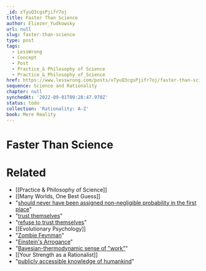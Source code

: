 ```yaml
---
_id: xTyuQ3cgsPjifr7oj
title: Faster Than Science
author: Eliezer_Yudkowsky
url: null
slug: faster-than-science
type: post
tags:
  - LessWrong
  - Concept
  - Post
  - Practice_& Philosophy of Science
  - Practice_&_Philosophy_of_Science
href: https://www.lesswrong.com/posts/xTyuQ3cgsPjifr7oj/faster-than-science
sequence: Science and Rationality
chapter: null
synchedAt: '2022-09-01T09:28:47.970Z'
status: todo
collection: 'Rationality: A-Z'
book: Mere Reality
---
```


# Faster Than Science


# Related

- [[Practice & Philosophy of Science]]
- [[Many Worlds, One Best Guess]]
- "[should never have been assigned non-negligible probability in the first place](/lw/q7/if_manyworlds_had_come_first/)"
- "[trust themselves](/lw/qb/science_doesnt_trust_your_rationality/)"
- "[refuse to trust themselves](/lw/qb/science_doesnt_trust_your_rationality/)"
- [[Evolutionary Psychology]]
- "[Zombie Feynman](http://xkcd.com/397/)"
- "[Einstein's Arrogance](/lw/jo/einsteins_arrogance/)"
- "[Bayesian-thermodynamic sense of "work"](/lw/o5/the_second_law_of_thermodynamics_and_engines_of/)"
- [[Your Strength as a Rationalist]]
- "[publicly accessible knowledge of humankind](/lw/in/scientific_evidence_legal_evidence_rational/)"